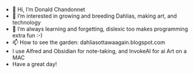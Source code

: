 - 👋 Hi, I’m Donald Chandonnet
- 👀 I’m interested in growing and breeding Dahlias, making art, and technology
- 🌱 I’m always learning and forgetting, dislexic too makes programming extra fun :-)
- 📫 How to see the garden: dahliasottawaagain.blogspot.com
- I use Alfred and Obsidian for note-taking, and InvokeAI for ai Art on a MAC
- Have a great day!

<!---
smile4yourself/smile4yourself is a ✨ special ✨ repository because its `README.md` (this file) appears on your GitHub profile.
You can click the Preview link to take a look at your changes.
--->
